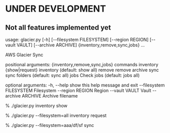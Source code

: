 # UNDER DEVELOPMENT
## Not all features implemented yet

usage: glacier.py [-h] [--filesystem FILESYSTEM] [--region REGION]
                  [--vault VAULT] [--archive ARCHIVE]
                  {inventory,remove,sync,jobs} ...

AWS Glacier Sync

positional arguments:
  {inventory,remove,sync,jobs}
                        commands
    inventory           {show|request} inventory (default: show all)
    remove              remove archive
    sync                sync folders (default: sync all)
    jobs                Check jobs (default: jobs all)

optional arguments:
  -h, --help            show this help message and exit
  --filesystem FILESYSTEM
                        Filesystem
  --region REGION       Region
  --vault VAULT         Vault
  --archive ARCHIVE     Archive filename


% ./glacier.py inventory show

% ./glacier.py --filesystem=all inventory request

% ./glacier.py --filesystem=aaa/df/sf sync
